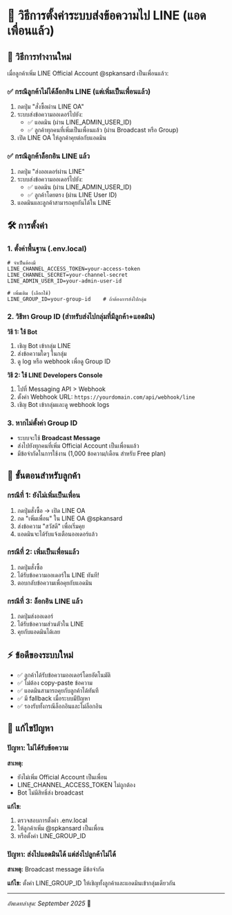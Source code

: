 # 🎯 วิธีการตั้งค่าระบบส่งข้อความไป LINE (แอดเพื่อนแล้ว)

## 🔄 วิธีการทำงานใหม่

เมื่อลูกค้าเพิ่ม LINE Official Account @spkansard เป็นเพื่อนแล้ว:

### ✅ กรณีลูกค้าไม่ได้ล็อกอิน LINE (แต่เพิ่มเป็นเพื่อนแล้ว)
1. กดปุ่ม "สั่งซื้อผ่าน LINE OA"
2. ระบบส่งข้อความออเดอร์ไปยัง:
   - ✅ แอดมิน (ผ่าน LINE_ADMIN_USER_ID)
   - ✅ ลูกค้าทุกคนที่เพิ่มเป็นเพื่อนแล้ว (ผ่าน Broadcast หรือ Group)
3. เปิด LINE OA ให้ลูกค้าคุยต่อกับแอดมิน

### ✅ กรณีลูกค้าล็อกอิน LINE แล้ว
1. กดปุ่ม "ส่งออเดอร์ผ่าน LINE"
2. ระบบส่งข้อความออเดอร์ไปยัง:
   - ✅ แอดมิน (ผ่าน LINE_ADMIN_USER_ID) 
   - ✅ ลูกค้าโดยตรง (ผ่าน LINE User ID)
3. แอดมินและลูกค้าสามารถคุยกันได้ใน LINE

## 🛠️ การตั้งค่า

### 1. ตั้งค่าพื้นฐาน (.env.local)
```env
# จำเป็นต้องมี
LINE_CHANNEL_ACCESS_TOKEN=your-access-token
LINE_CHANNEL_SECRET=your-channel-secret  
LINE_ADMIN_USER_ID=your-admin-user-id

# เพิ่มเติม (เลือกใช้)
LINE_GROUP_ID=your-group-id    # ถ้าต้องการส่งไปกลุ่ม
```

### 2. วิธีหา Group ID (สำหรับส่งไปกลุ่มที่มีลูกค้า+แอดมิน)

**วิธี 1: ใช้ Bot**
1. เชิญ Bot เข้ากลุ่ม LINE
2. ส่งข้อความใดๆ ในกลุ่ม
3. ดู log หรือ webhook เพื่อดู Group ID

**วิธี 2: ใช้ LINE Developers Console**
1. ไปที่ Messaging API > Webhook
2. ตั้งค่า Webhook URL: `https://yourdomain.com/api/webhook/line`
3. เชิญ Bot เข้ากลุ่มและดู webhook logs

### 3. หากไม่ตั้งค่า Group ID
- ระบบจะใช้ **Broadcast Message**
- ส่งไปยังทุกคนที่เพิ่ม Official Account เป็นเพื่อนแล้ว
- มีข้อจำกัดในการใช้งาน (1,000 ข้อความ/เดือน สำหรับ Free plan)

## 📱 ขั้นตอนสำหรับลูกค้า

### กรณีที่ 1: ยังไม่เพิ่มเป็นเพื่อน
1. กดปุ่มสั่งซื้อ → เปิด LINE OA
2. กด "เพิ่มเพื่อน" ใน LINE OA @spkansard
3. ส่งข้อความ "สวัสดี" เพื่อเริ่มคุย
4. แอดมินจะได้รับแจ้งเตือนออเดอร์แล้ว

### กรณีที่ 2: เพิ่มเป็นเพื่อนแล้ว
1. กดปุ่มสั่งซื้อ
2. ได้รับข้อความออเดอร์ใน LINE ทันที!
3. ตอบกลับข้อความเพื่อคุยกับแอดมิน

### กรณีที่ 3: ล็อกอิน LINE แล้ว
1. กดปุ่มส่งออเดอร์
2. ได้รับข้อความส่วนตัวใน LINE
3. คุยกับแอดมินได้เลย

## ⚡ ข้อดีของระบบใหม่

- ✅ ลูกค้าได้รับข้อความออเดอร์โดยอัตโนมัติ
- ✅ ไม่ต้อง copy-paste ข้อความ
- ✅ แอดมินสามารถคุยกับลูกค้าได้ทันที
- ✅ มี fallback เมื่อระบบมีปัญหา
- ✅ รองรับทั้งกรณีล็อกอินและไม่ล็อกอิน

## 🔧 แก้ไขปัญหา

### ปัญหา: ไม่ได้รับข้อความ
**สาเหตุ:**
- ยังไม่เพิ่ม Official Account เป็นเพื่อน
- LINE_CHANNEL_ACCESS_TOKEN ไม่ถูกต้อง
- Bot ไม่มีสิทธิ์ส่ง broadcast

**แก้ไข:**
1. ตรวจสอบการตั้งค่า .env.local
2. ให้ลูกค้าเพิ่ม @spkansard เป็นเพื่อน
3. หรือตั้งค่า LINE_GROUP_ID

### ปัญหา: ส่งไปแอดมินได้ แต่ส่งไปลูกค้าไม่ได้
**สาเหตุ:** Broadcast message มีข้อจำกัด

**แก้ไข:** ตั้งค่า LINE_GROUP_ID ให้เชิญทั้งลูกค้าและแอดมินเข้ากลุ่มเดียวกัน

---
*อัพเดทล่าสุด: September 2025* 🚀